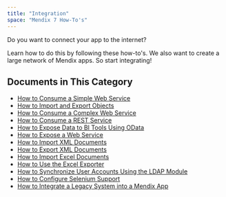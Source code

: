```yaml
---
title: "Integration"
space: "Mendix 7 How-To's"
---
```


Do you want to connect your app to the internet?

Learn how to do this by following these how-to's. We also want to create a large network of Mendix apps. So start integrating!

## Documents in This Category

* [How to Consume a Simple Web Service](consume-a-simple-web-service)
* [How to Import and Export Objects](importing-and-exporting-objects)
* [How to Consume a Complex Web Service](consume-a-complex-web-service)
* [How to Consume a REST Service](consume-a-rest-service)
* [How to Expose Data to BI Tools Using OData](exposing-data-to-bi-tools-using-odata)
* [How to Expose a Web Service](expose-a-web-service)
* [How to Import XML Documents](importing-xml-documents)
* [How to Export XML Documents](export-xml-documents)
* [How to Import Excel Documents](importing-excel-documents)
* [How to Use the Excel Exporter](using-the-excel-exporter)
* [How to Synchronize User Accounts Using the LDAP Module](synchronizing-user-accounts-using-the-ldap-module)
* [How to Configure Selenium Support](selenium-support)
* [How to Integrate a Legacy System into a Mendix App](integrating-a-legacy-system-into-a-mendix-app)
